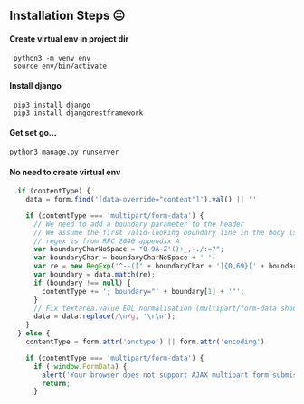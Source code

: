 ## Installation Steps :neutral_face:

#### Create virtual env in project dir
```console
 python3 -m venv env
 source env/bin/activate
```

#### Install django
```console
 pip3 install django
 pip3 install djangorestframework
```



#### Get set go...
```console
python3 manage.py runserver
```
#### No need to create virtual env


````javascript
  if (contentType) {
    data = form.find('[data-override="content"]').val() || ''

    if (contentType === 'multipart/form-data') {
      // We need to add a boundary parameter to the header
      // We assume the first valid-looking boundary line in the body is correct
      // regex is from RFC 2046 appendix A
      var boundaryCharNoSpace = "0-9A-Z'()+_,-./:=?";
      var boundaryChar = boundaryCharNoSpace + ' ';
      var re = new RegExp('^--([' + boundaryChar + ']{0,69}[' + boundaryCharNoSpace + '])[\\s]*?$', 'im');
      var boundary = data.match(re);
      if (boundary !== null) {
        contentType += '; boundary="' + boundary[1] + '"';
      }
      // Fix textarea.value EOL normalisation (multipart/form-data should use CR+NL, not NL)
      data = data.replace(/\n/g, '\r\n');
    }
  } else {
    contentType = form.attr('enctype') || form.attr('encoding')

    if (contentType === 'multipart/form-data') {
      if (!window.FormData) {
        alert('Your browser does not support AJAX multipart form submissions');
        return;
      }
````
